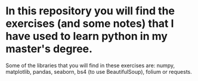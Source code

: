 # In this repository you will find the exercises (and some notes) that I have used to learn python in my master's degree.
Some of the libraries that you will find in these exercises are: numpy, matplotlib, pandas, seaborn, bs4 (to use BeautifulSoup), folium or requests.
